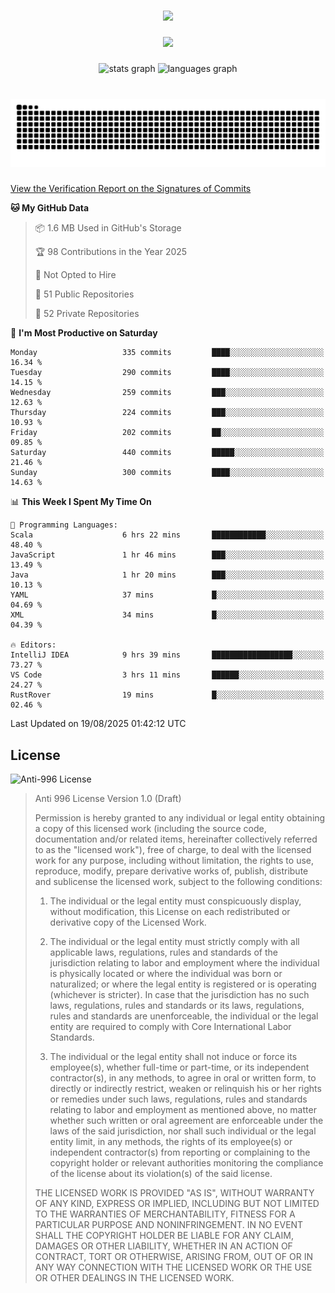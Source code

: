 ###

<div align="center">
  <img src="https://github-widgetbox.vercel.app/api/profile?username=kazutoiris&data=followers,repositories,stars,commits"  />
</div>

###

<div align="center">
  <img src="https://profile-counter.glitch.me/kazutoiris/count.svg?"  />
</div>

###

<div align="center">
  <img src="https://github-readme-stats.vercel.app/api?username=kazutoiris&hide_title=false&hide_rank=false&show_icons=true&include_all_commits=true&count_private=true&disable_animations=false&theme=default&locale=en&hide_border=false" height="150" alt="stats graph"  />
  <img src="https://github-readme-stats.vercel.app/api/top-langs?username=kazutoiris&locale=en&hide_title=false&layout=compact&card_width=320&langs_count=5&theme=default&hide_border=true" height="150" alt="languages graph"  />
</div>

###

<br clear="both">

<img src="https://raw.githubusercontent.com/kazutoiris/kazutoiris/output/snake.svg" alt="Snake animation" />

###

[View the Verification Report on the Signatures of Commits](https://github.com/kazutoiris/kazutoiris/actions/workflows/waka-readme.yml)

<!--START_SECTION:waka-->
**🐱 My GitHub Data** 

> 📦 1.6 MB Used in GitHub's Storage 
 > 
> 🏆 98 Contributions in the Year 2025
 > 
> 🚫 Not Opted to Hire
 > 
> 📜 51 Public Repositories 
 > 
> 🔑 52 Private Repositories 
 > 
📅 **I'm Most Productive on Saturday** 

```text
Monday                   335 commits         ████░░░░░░░░░░░░░░░░░░░░░   16.34 % 
Tuesday                  290 commits         ████░░░░░░░░░░░░░░░░░░░░░   14.15 % 
Wednesday                259 commits         ███░░░░░░░░░░░░░░░░░░░░░░   12.63 % 
Thursday                 224 commits         ███░░░░░░░░░░░░░░░░░░░░░░   10.93 % 
Friday                   202 commits         ██░░░░░░░░░░░░░░░░░░░░░░░   09.85 % 
Saturday                 440 commits         █████░░░░░░░░░░░░░░░░░░░░   21.46 % 
Sunday                   300 commits         ████░░░░░░░░░░░░░░░░░░░░░   14.63 % 
```


📊 **This Week I Spent My Time On** 

```text
💬 Programming Languages: 
Scala                    6 hrs 22 mins       ████████████░░░░░░░░░░░░░   48.40 % 
JavaScript               1 hr 46 mins        ███░░░░░░░░░░░░░░░░░░░░░░   13.49 % 
Java                     1 hr 20 mins        ███░░░░░░░░░░░░░░░░░░░░░░   10.13 % 
YAML                     37 mins             █░░░░░░░░░░░░░░░░░░░░░░░░   04.69 % 
XML                      34 mins             █░░░░░░░░░░░░░░░░░░░░░░░░   04.39 % 

🔥 Editors: 
IntelliJ IDEA            9 hrs 39 mins       ██████████████████░░░░░░░   73.27 % 
VS Code                  3 hrs 11 mins       ██████░░░░░░░░░░░░░░░░░░░   24.27 % 
RustRover                19 mins             █░░░░░░░░░░░░░░░░░░░░░░░░   02.46 % 
```


 Last Updated on 19/08/2025 01:42:12 UTC
<!--END_SECTION:waka-->

## License

![Anti-996 License](https://img.shields.io/badge/license-Anti--996%20License-blue)

>  Anti 996 License Version 1.0 (Draft)
>
>  Permission is hereby granted to any individual or legal entity obtaining a copy
>  of this licensed work (including the source code, documentation and/or related
>  items, hereinafter collectively referred to as the "licensed work"), free of
>  charge, to deal with the licensed work for any purpose, including without
>  limitation, the rights to use, reproduce, modify, prepare derivative works of,
>  publish, distribute and sublicense the licensed work, subject to the following
>  conditions:
>
> 1. The individual or the legal entity must conspicuously display, without
>       modification, this License on each redistributed or derivative copy of the
>       Licensed Work.
>
> 2. The individual or the legal entity must strictly comply with all applicable
>       laws, regulations, rules and standards of the jurisdiction relating to
>       labor and employment where the individual is physically located or where
>       the individual was born or naturalized; or where the legal entity is
>       registered or is operating (whichever is stricter). In case that the
>       jurisdiction has no such laws, regulations, rules and standards or its
>       laws, regulations, rules and standards are unenforceable, the individual
>       or the legal entity are required to comply with Core International Labor
>       Standards.
>
> 3. The individual or the legal entity shall not induce or force its
>       employee(s), whether full-time or part-time, or its independent
>       contractor(s), in any methods, to agree in oral or written form,
>       to directly or indirectly restrict, weaken or relinquish his or
>       her rights or remedies under such laws, regulations, rules and
>       standards relating to labor and employment as mentioned above,
>       no matter whether such written or oral agreement are enforceable
>       under the laws of the said jurisdiction, nor shall such individual
>       or the legal entity limit, in any methods, the rights of its employee(s)
>       or independent contractor(s) from reporting or complaining to the copyright
>       holder or relevant authorities monitoring the compliance of the license
>       about its violation(s) of the said license.
>
>  THE LICENSED WORK IS PROVIDED "AS IS", WITHOUT WARRANTY OF ANY KIND, EXPRESS OR
>  IMPLIED, INCLUDING BUT NOT LIMITED TO THE WARRANTIES OF MERCHANTABILITY, FITNESS
>  FOR A PARTICULAR PURPOSE AND NONINFRINGEMENT. IN NO EVENT SHALL THE COPYRIGHT
>  HOLDER BE LIABLE FOR ANY CLAIM, DAMAGES OR OTHER LIABILITY, WHETHER IN AN ACTION
>  OF CONTRACT, TORT OR OTHERWISE, ARISING FROM, OUT OF OR IN ANY WAY CONNECTION
>  WITH THE LICENSED WORK OR THE USE OR OTHER DEALINGS IN THE LICENSED WORK.
